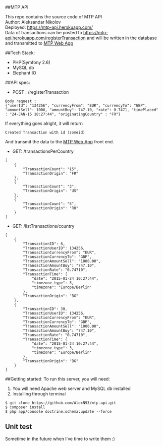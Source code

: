 ##MTP API

This repo contains the source code of MTP API <br>
Author: Aleksandar Nikolov <br>
Deployed: https://mtp-api.herokuapp.com/ <br>
Data of transactions can be posted to https://mtp-api.herokuapp.com/registerTransaction and will be written in the database and transmitted to [MTP Web App](https://mtp-webapp.herokuapp.com/) <br>

##Tech Stack:
+ PHP(Symfony 2.6)
+ MySQL db
+ Elephant IO

##API spec:
+ POST :  /registerTransaction
```
Body request : 
{"userId": "134256", "currencyFrom": "EUR", "currencyTo": "GBP", "amountSell": 1000, "amountBuy": 747.10, "rate": 0.7471, "timePlaced" : "24-JAN-15 10:27:44", "originatingCountry" : "FR"}
```

If everything goes alright, it will return <br>
```
Created Transaction with id (someid)
```
And transmit the data to the [MTP Web App](https://mtp-webapp.herokuapp.com/) front end. <br>

+ GET: /transactionsPerCountry <br>
```
[
    {
        "TransactionCount": "15",
        "TransactionOrigin": "FR"
    },
    {
        "TransactionCount": "3",
        "TransactionOrigin": "US"
    },
    {
        "TransactionCount": "5",
        "TransactionOrigin": "RU"
    }
]
```
+ GET: /listTransactions/country <br>
```
[
    {
        "TransactionID": 6,
        "TransactionUserID": 134256,
        "TransactionCurrencyFrom": "EUR",
        "TransactionCurrencyTo": "GBP",
        "TransactionAmountSell": "1000.00",
        "TransactionAmountBuy": "747.10",
        "TransactionRate": "0.74710",
        "TransactionTime": {
            "date": "2015-01-24 10:27:44",
            "timezone_type": 3,
            "timezone": "Europe/Berlin"
        },
        "TransactionOrigin": "BG"
    },
    {
        "TransactionID": 30,
        "TransactionUserID": 134256,
        "TransactionCurrencyFrom": "EUR",
        "TransactionCurrencyTo": "GBP",
        "TransactionAmountSell": "1000.00",
        "TransactionAmountBuy": "747.10",
        "TransactionRate": "0.74710",
        "TransactionTime": {
            "date": "2015-01-24 10:27:44",
            "timezone_type": 3,
            "timezone": "Europe/Berlin"
        },
        "TransactionOrigin": "BG"
    }
]
```

##Getting started:
To run this server, you will need: <br>
1. You will need Apache web server and MySQL db installed <br>
2. Installing through terminal <br>
```
$ git clone https://github.com/AlexN93/mtp-api.git
$ composer install
$ php app/console doctrine:schema:update --force
```

## Unit test

Sometime in the future when I've time to write them :)